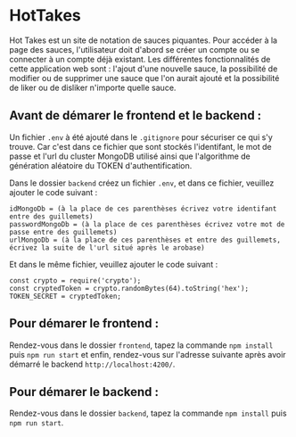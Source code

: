 # HotTakes

Hot Takes est un site de notation de sauces piquantes. Pour accéder à la page des sauces, l'utilisateur doit d'abord se créer un compte ou se connecter à un compte déjà existant. Les différentes fonctionnalités de cette application web sont : l'ajout d'une nouvelle sauce, la possibilité de modifier ou de supprimer une sauce que l'on aurait ajouté et la possibilité de liker ou de disliker n'importe quelle sauce.

## Avant de démarer le frontend et le backend  :

Un fichier `.env` à été ajouté dans le `.gitignore` pour sécuriser ce qui s'y trouve. Car c'est dans ce fichier que sont stockés l'identifant, le mot de passe et l'url du cluster MongoDB utilisé ainsi que l'algorithme de génération aléatoire du TOKEN d'authentification. 

Dans le dossier `backend` créez un fichier `.env`, et dans ce fichier, veuillez ajouter le code suivant : 

```
idMongoDb = (à la place de ces parenthèses écrivez votre identifant entre des guillemets)
passwordMongoDb = (à la place de ces parenthèses écrivez votre mot de passe entre des guillemets)
urlMongoDb = (à la place de ces parenthèses et entre des guillemets, écrivez la suite de l'url situé après le arobase)
```

Et dans le même fichier, veuillez ajouter le code suivant :

```
const crypto = require('crypto'); 
const cryptedToken = crypto.randomBytes(64).toString('hex'); 
TOKEN_SECRET = cryptedToken; 
```

## Pour démarer le frontend :

Rendez-vous dans le dossier `frontend`, tapez la commande `npm install` puis `npm run start` et enfin, rendez-vous sur l'adresse suivante après avoir démarré le backend `http://localhost:4200/`. 

## Pour démarer le backend :

Rendez-vous dans le dossier `backend`, tapez la commande `npm install` puis `npm run start`.
